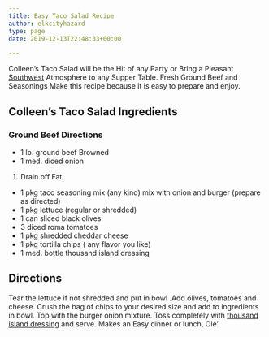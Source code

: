```yaml
---
title: Easy Taco Salad Recipe
author: elkcityhazard
type: page
date: 2019-12-13T22:48:33+00:00

---
```

Colleen&#8217;s Taco Salad will be the Hit of any Party or Bring a Pleasant [Southwest][1] Atmosphere to any Supper Table. Fresh Ground Beef and Seasonings Make this recipe because it is easy to prepare and enjoy.

## Colleen&#8217;s Taco Salad Ingredients

### Ground Beef Directions

  * 1 lb. ground beef Browned
  * 1 med. diced onion

  1. Drain off Fat

  * 1 pkg taco seasoning mix (any kind) mix with onion and burger (prepare as directed)
  * 1 pkg lettuce (regular or shredded)
  * 1 can sliced black olives
  * 3 diced roma tomatoes
  * 1 pkg shredded cheddar cheese
  * 1 pkg tortilla chips ( any flavor you like)
  * 1 med. bottle thousand island dressing

## Directions

Tear the lettuce if not shredded and put in bowl .Add olives, tomatoes and cheese. Crush the bag of chips to your desired size and add to ingredients in bowl. Top with the burger onion mixture. Toss completely with [thousand island dressing][2] and serve. Makes an Easy dinner or lunch, Ole&#8217;.

 [1]: /wordpress/easy-mexican-recipes/
 [2]: /wordpress/chef-franks-seasoning-recipes/tartar-sauce-for-fish/